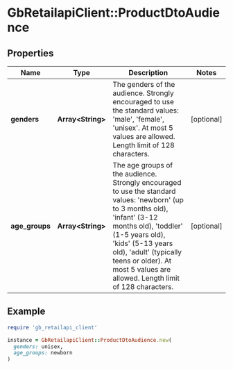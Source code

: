 # GbRetailapiClient::ProductDtoAudience

## Properties

| Name | Type | Description | Notes |
| ---- | ---- | ----------- | ----- |
| **genders** | **Array&lt;String&gt;** | The genders of the audience. Strongly encouraged to use the standard values: &#39;male&#39;, &#39;female&#39;, &#39;unisex&#39;. At most 5 values are allowed. Length limit of 128 characters. | [optional] |
| **age_groups** | **Array&lt;String&gt;** | The age groups of the audience. Strongly encouraged to use the standard values: &#39;newborn&#39; (up to 3 months old), &#39;infant&#39; (3-12 months old), &#39;toddler&#39; (1-5 years old), &#39;kids&#39; (5-13 years old), &#39;adult&#39; (typically teens or older). At most 5 values are allowed. Length limit of 128 characters. | [optional] |

## Example

```ruby
require 'gb_retailapi_client'

instance = GbRetailapiClient::ProductDtoAudience.new(
  genders: unisex,
  age_groups: newborn
)
```

